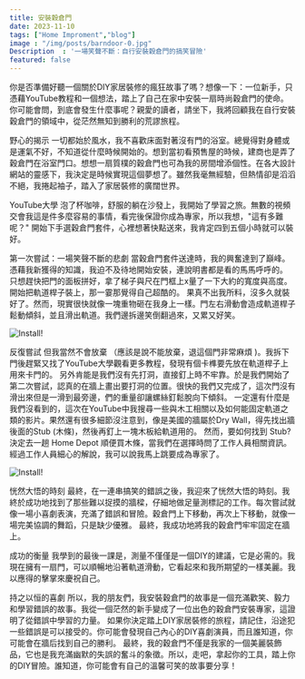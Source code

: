 ```yaml
---
title: 安裝穀倉門
date: 2023-11-10
tags: ["Home Improment","blog"]
image : "/img/posts/barndoor-0.jpg"
Description  : '一場笑聲不斷：自行安裝穀倉門的搞笑冒險'
featured: false
---
```


你是否準備好聽一個關於DIY家居裝修的瘋狂故事了嗎？想像一下：一位新手，只憑藉YouTube教程和一個想法，踏上了自己在家中安裝一扇時尚穀倉門的使命。你可能會問，到底會發生什麼事呢？親愛的讀者，請坐下，我將回顧我在自行安裝穀倉門的領域中，從茫然無知到勝利的荒謬旅程。

野心的揭示
一切都始於風水，我不喜歡床面對著沒有門的浴室。總覺得對身體或是運氣不好，不知道從什麼時候開始的。想到當初看預售屋的時候，建商也是弄了穀倉門在浴室門口。想想一扇質樸的穀倉門也可為我的房間增添個性。在各大設計網站的靈感下，我決定是時候實現這個夢想了。雖然我毫無經驗，但熱情卻是滔滔不絕，我捲起袖子，踏入了家居裝修的廣闊世界。

YouTube大學
泡了杯咖啡，舒服的躺在沙發上，我開始了學習之旅。無數的視頻交會我這是件多麼容易的事情，看完後保證你成為專家，所以我想，"這有多難呢？" 開始下手選穀倉門套件，心裡想著快點送來，我肯定四到五個小時就可以裝好。

第一次嘗試：一場笑聲不斷的悲劇
當穀倉門套件送達時，我的興奮達到了巔峰。憑藉我新獲得的知識，我迫不及待地開始安裝，連說明書都是看的馬馬呼呼的。 只想趕快把門的面板拼好，拿了梯子與尺在門框上x量了一下大約的寬度與高度。開始把軌道桿子裝上，那一霎那覺得自己超酷的。 果真不出我所料，沒多久就裝好了。然而，現實很快就像一塊重物砸在我身上一樣。門左右滑動會造成軌道桿子鬆動傾斜，並且滑出軌道。我們邊拆邊笑倒翻過來，又累又好笑。

![Install](/img/posts/barndoor-1.jpg)!

反復嘗試
但我當然不會放棄 （應該是說不能放棄，退這個門非常麻煩 )。我拆下門後趕緊又找了YouTube大學觀看更多教程，發現有個卡榫要先放在軌道桿子上用來卡門的。 另外肯能是我們沒有先打洞，直接釘上時不牢靠。於是我們開始了第二次嘗試，認真的在牆上畫出要打洞的位置。很快的我們又完成了，這次門沒有滑出來但是一滑到最旁邊，們的重量卻讓螺絲釘鬆脫向下傾斜。 一定還有什麼是我們沒看到的，這次在YouTube中我搜尋一些與木工相關以及如何能固定軌道之類的影片。果然還有很多細節沒注意到，像是美國的牆屬於Dry Wall，得先找出牆後面的Stub (木條)，然後再釘上一塊木板給軌道用的。
然而，要如何找到 Stub? 決定去一趟 Home Depot 順便買木條，當我們在選擇時問了工作人員相關資訊。經過工作人員細心的解說，我可以說我馬上跳要成為專家了。

![Install!](/img/posts/barndoor-2.jpg "Just an Image")

恍然大悟的時刻
最終，在一連串搞笑的錯誤之後，我迎來了恍然大悟的時刻。我終於成功地找到了那些難以捉摸的牆樑，仔細地做足量測標記的工作。每次嘗試就像一場小喜劇表演，充滿了錯誤和冒險。穀倉門上下移動，再次上下移動，就像一場完美協調的舞蹈，只是缺少優雅。
最終，我成功地將我的穀倉門牢牢固定在牆上。



成功的衡量
我學到的最後一課是，測量不僅僅是一個DIY的建議，它是必需的。我現在擁有一扇門，可以順暢地沿著軌道滑動，它看起來和我所期望的一樣美麗。我以應得的擊掌來慶祝自己。



持之以恒的喜劇
所以，我的朋友們，我安裝穀倉門的故事是一個充滿歡笑、毅力和學習錯誤的故事。我從一個茫然的新手變成了一位出色的穀倉門安裝專家，這證明了從錯誤中學習的力量。
如果你決定踏上DIY家居裝修的旅程，請記住，沿途犯一些錯誤是可以接受的。你可能會發現自己內心的DIY喜劇演員，而且誰知道，你可能會在牆后找到自己的勝利。
最終，我的穀倉門不僅是我家的一個美麗裝飾品，它也是我充滿幽默的失誤的奮斗的象徵。所以，走吧，拿起你的工具，踏上你的DIY冒險。誰知道，你可能會有自己的溫馨可笑的故事要分享！
